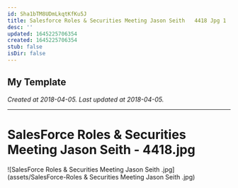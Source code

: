 ```yaml
---
id: Sha1bTM8UDmLkqtKfKu5J
title: Salesforce Roles & Securities Meeting Jason Seith   4418 Jpg 1
desc: ''
updated: 1645225706354
created: 1645225706354
stub: false
isDir: false
---
```

My Template
---

_Created at 2018-04-05._
_Last updated at 2018-04-05._




---

# SalesForce Roles & Securities Meeting Jason Seith - 4418.jpg


![SalesForce Roles & Securities Meeting Jason Seith .jpg](assets/SalesForce-Roles & Securities Meeting Jason Seith .jpg)

